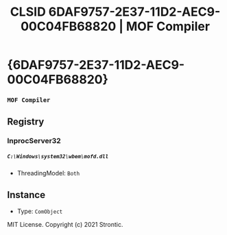 ﻿---
title: "CLSID 6DAF9757-2E37-11D2-AEC9-00C04FB68820 | MOF Compiler"
excerpt: What is COM-Object CLSID 6DAF9757-2E37-11D2-AEC9-00C04FB68820?
---

# {6DAF9757-2E37-11D2-AEC9-00C04FB68820}

### `MOF Compiler`

## Registry


### InprocServer32

##### `C:\Windows\system32\wbem\mofd.dll`
* ThreadingModel: `Both`

## Instance

* Type: `ComObject`

MIT License. Copyright (c) 2021 Strontic.


